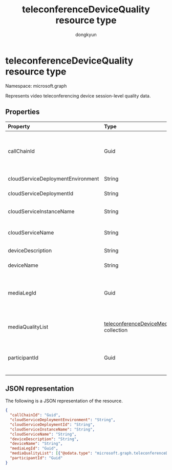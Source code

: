 ﻿---
title: "teleconferenceDeviceQuality resource type"
description: "Represents video teleconferencing device session-level quality data."
localization_priority: Normal
author: "dongkyun"
ms.prod: "cloud-communications"
doc_type: "resourcePageType"
---

# teleconferenceDeviceQuality resource type

Namespace: microsoft.graph

Represents video teleconferencing device session-level quality data.

## Properties

| Property                          | Type                                                                               | Description                                                                                                                                                                                            |
| :-------------------------------- | :--------------------------------------------------------------------------------- | :----------------------------------------------------------------------------------------------------------------------------------------------------------------------------------------------------- |
| callChainId                       | Guid                                                                               | A unique identifier for all  the participant calls in a conference or a unique identifier for two participant calls in P2P call. This needs to be copied over from `Microsoft.Graph.Call.CallChainId`. |
| cloudServiceDeploymentEnvironment | String                                                                             | A geo-region where the service is deployed, such as `ProdNoam`.                                                                                                                                        |
| cloudServiceDeploymentId          | String                                                                             | A unique deployment identifier assigned by Azure.                                                                                                                                                      |
| cloudServiceInstanceName          | String                                                                             | The Azure deployed cloud service instance name, such as `FrontEnd_IN_3`.                                                                                                                               |
| cloudServiceName                  | String                                                                             | The Azure deployed cloud service name, such as `contoso.cloudapp.net`.                                                                                                                                 |
| deviceDescription                 | String                                                                             | Any additional description, such as `VTC Bldg 30/21`.                                                                                                                                                  |
| deviceName                        | String                                                                             | The user media agent name, such as `Cisco SX80`.                                                                                                                                                       |
| mediaLegId                        | Guid                                                                               | A unique identifier for a specific media leg of a participant in a conference.  One participant can have multiple media leg identifiers if retargeting happens. CVI partner assigns this value.        |
| mediaQualityList                  | [teleconferenceDeviceMediaQuality](teleconferencedevicemediaquality.md) collection | The list of media qualities in a media session (call), such as audio quality, video quality, and/or screen sharing quality.                                                                            |
| participantId                     | Guid                                                                               | A unique identifier for a specific participant in a conference. The CVI partner needs to copy over `Call.MyParticipantId` to this property.                                                            |

## JSON representation

The following is a JSON representation of the resource.

<!-- {
  "blockType": "resource",
  "optionalProperties": [

  ],
  "@odata.type": "microsoft.graph.teleconferenceDeviceQuality",
  "baseType": null
}-->

```json
{
  "callChainId": "Guid",
  "cloudServiceDeploymentEnvironment": "String",
  "cloudServiceDeploymentId": "String",
  "cloudServiceInstanceName": "String",
  "cloudServiceName": "String",
  "deviceDescription": "String",
  "deviceName": "String",
  "mediaLegId": "Guid",
  "mediaQualityList": [{"@odata.type": "microsoft.graph.teleconferenceDeviceMediaQuality"}],
  "participantId": "Guid"
}
```

<!-- uuid: 16cd6b66-4b1a-43a1-adaf-3a886856ed98
2019-02-04 14:57:30 UTC -->

<!-- {
  "type": "#page.annotation",
  "description": "teleconferenceDeviceQuality resource",
  "keywords": "",
  "section": "documentation",
  "tocPath": ""
}-->
